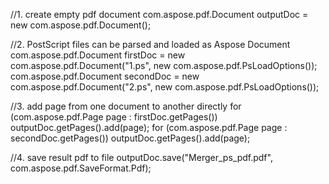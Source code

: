 
//1. create empty pdf document
com.aspose.pdf.Document outputDoc = new com.aspose.pdf.Document();

//2. PostScript files can be parsed and loaded as Aspose Document
com.aspose.pdf.Document firstDoc = new com.aspose.pdf.Document("1.ps", new com.aspose.pdf.PsLoadOptions());
com.aspose.pdf.Document secondDoc = new com.aspose.pdf.Document("2.ps", new com.aspose.pdf.PsLoadOptions());

//3. add page from one document to another directly
for (com.aspose.pdf.Page page : firstDoc.getPages())
    outputDoc.getPages().add(page);
for (com.aspose.pdf.Page page : secondDoc.getPages())
    outputDoc.getPages().add(page);

//4. save result pdf to file
outputDoc.save("Merger_ps_pdf.pdf", com.aspose.pdf.SaveFormat.Pdf);

